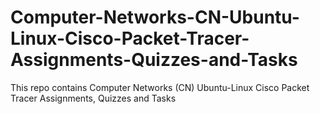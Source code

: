 # Computer-Networks-CN-Ubuntu-Linux-Cisco-Packet-Tracer-Assignments-Quizzes-and-Tasks
This repo contains Computer Networks (CN) Ubuntu-Linux Cisco Packet Tracer Assignments, Quizzes and Tasks
